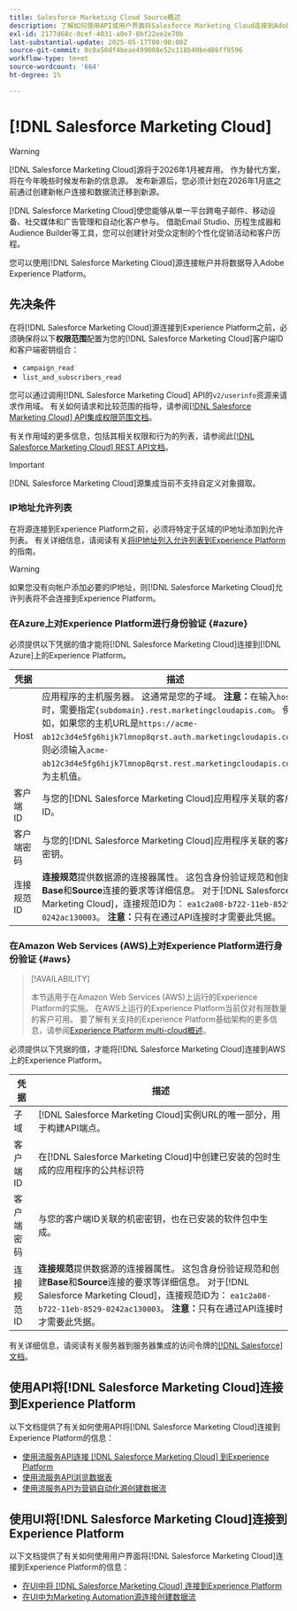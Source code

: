 ```yaml
---
title: Salesforce Marketing Cloud Source概述
description: 了解如何使用API或用户界面将Salesforce Marketing Cloud连接到Adobe Experience Platform。
exl-id: 2177d68c-0cef-4031-a0e7-8bf22ee2e70b
last-substantial-update: 2025-05-17T00:00:00Z
source-git-commit: 0c0a58df4beae499008e52c118b40bed86ff0596
workflow-type: tm+mt
source-wordcount: '664'
ht-degree: 1%

---
```


# [!DNL Salesforce Marketing Cloud]

>[!WARNING]
>
>[!DNL Salesforce Marketing Cloud]源将于2026年1月被弃用。 作为替代方案，将在今年晚些时候发布新的信息源。 发布新源后，您必须计划在2026年1月底之前通过创建新帐户连接和数据流迁移到新源。

[!DNL Salesforce Marketing Cloud]使您能够从单一平台跨电子邮件、移动设备、社交媒体和广告管理和自动化客户参与。 借助Email Studio、历程生成器和Audience Builder等工具，您可以创建针对受众定制的个性化促销活动和客户历程。

您可以使用[!DNL Salesforce Marketing Cloud]源连接帐户并将数据导入Adobe Experience Platform。

## 先决条件

在将[!DNL Salesforce Marketing Cloud]源连接到Experience Platform之前，必须确保将以下&#x200B;**权限范围**&#x200B;配置为您的[!DNL Salesforce Marketing Cloud]客户端ID和客户端密钥组合：

* `campaign_read`
* `list_and_subscribers_read`

您可以通过调用[!DNL Salesforce Marketing Cloud] API的`v2/userinfo`资源来请求作用域。 有关如何请求和比较范围的指导，请参阅[[!DNL Salesforce Marketing Cloud] API集成权限范围文档](<https://developer.salesforce.com/docs/marketing/marketing-cloud/guide/data-access-permissions.html>)。

有关作用域的更多信息，包括其相关权限和行为的列表，请参阅此[[!DNL Salesforce Marketing Cloud] REST API文档](<https://developer.salesforce.com/docs/marketing/marketing-cloud/guide/rest-permissions-and-scopes.html>)。

>[!IMPORTANT]
>
>[!DNL Salesforce Marketing Cloud]源集成当前不支持自定义对象摄取。

### IP地址允许列表

在将源连接到Experience Platform之前，必须将特定于区域的IP地址添加到允许列表。 有关详细信息，请阅读有关[将IP地址列入允许列表到Experience Platform](../../ip-address-allow-list.md)的指南。

>[!WARNING]
>
>如果您没有向帐户添加必要的IP地址，则[!DNL Salesforce Marketing Cloud]允许列表将不会连接到Experience Platform。

### 在Azure上对Experience Platform进行身份验证 {#azure}

必须提供以下凭据的值才能将[!DNL Salesforce Marketing Cloud]连接到[!DNL Azure]上的Experience Platform。

| 凭据 | 描述 |
| --- | --- |
| Host | 应用程序的主机服务器。 这通常是您的子域。 **注意：**&#x200B;在输入`host`值时，需要指定`{subdomain}.rest.marketingcloudapis.com`。 例如，如果您的主机URL是`https://acme-ab12c3d4e5fg6hijk7lmnop8qrst.auth.marketingcloudapis.com/`，则必须输入`acme-ab12c3d4e5fg6hijk7lmnop8qrst.rest.marketingcloudapis.com/`作为主机值。 |
| 客户端 ID | 与您的[!DNL Salesforce Marketing Cloud]应用程序关联的客户端ID。 |
| 客户端密码 | 与您的[!DNL Salesforce Marketing Cloud]应用程序关联的客户端密钥。 |
| 连接规范ID | **连接规范**&#x200B;提供数据源的连接器属性。 这包含身份验证规范和创建&#x200B;**Base**&#x200B;和&#x200B;**Source**&#x200B;连接的要求等详细信息。 对于[!DNL Salesforce Marketing Cloud]，连接规范ID为： `ea1c2a08-b722-11eb-8529-0242ac130003`。 **注意：**&#x200B;只有在通过API连接时才需要此凭据。 |

### 在Amazon Web Services (AWS)上对Experience Platform进行身份验证 {#aws}

>[!AVAILABILITY]
>
>本节适用于在Amazon Web Services (AWS)上运行的Experience Platform的实施。 在AWS上运行的Experience Platform当前仅对有限数量的客户可用。 要了解有关支持的Experience Platform基础架构的更多信息，请参阅[Experience Platform multi-cloud概述](../../../landing/multi-cloud.md)。

必须提供以下凭据的值，才能将[!DNL Salesforce Marketing Cloud]连接到AWS上的Experience Platform。

| 凭据 | 描述 |
| --- | --- |
| 子域 | [!DNL Salesforce Marketing Cloud]实例URL的唯一部分，用于构建API端点。 |
| 客户端 ID | 在[!DNL Salesforce Marketing Cloud]中创建已安装的包时生成的应用程序的公共标识符 |
| 客户端密码 | 与您的客户端ID关联的机密密钥，也在已安装的软件包中生成。 |
| 连接规范ID | **连接规范**&#x200B;提供数据源的连接器属性。 这包含身份验证规范和创建&#x200B;**Base**&#x200B;和&#x200B;**Source**&#x200B;连接的要求等详细信息。 对于[!DNL Salesforce Marketing Cloud]，连接规范ID为： `ea1c2a08-b722-11eb-8529-0242ac130003`。 **注意：**&#x200B;只有在通过API连接时才需要此凭据。 |

有关详细信息，请阅读有关服务器到服务器集成的访问令牌的[[!DNL Salesforce] 文档](https://developer.salesforce.com/docs/marketing/marketing-cloud/guide/access-token-s2s.html)。

## 使用API将[!DNL Salesforce Marketing Cloud]连接到Experience Platform

以下文档提供了有关如何使用API将[!DNL Salesforce Marketing Cloud]连接到Experience Platform的信息：

* [使用流服务API连接 [!DNL Salesforce Marketing Cloud] 到Experience Platform](../../tutorials/api/create/marketing-automation/salesforce-marketing-cloud.md)
* [使用流服务API浏览数据表](../../tutorials/api/explore/tabular.md)
* [使用流服务API为营销自动化源创建数据流](../../tutorials/api/collect/marketing-automation.md)

## 使用UI将[!DNL Salesforce Marketing Cloud]连接到Experience Platform

以下文档提供了有关如何使用用户界面将[!DNL Salesforce Marketing Cloud]连接到Experience Platform的信息：

* [在UI中将 [!DNL Salesforce Marketing Cloud] 连接到Experience Platform](../../tutorials/ui/create/marketing-automation/salesforce-marketing-cloud.md)
* [在UI中为Marketing Automation源连接创建数据流](../../tutorials/ui/dataflow/marketing-automation.md)
